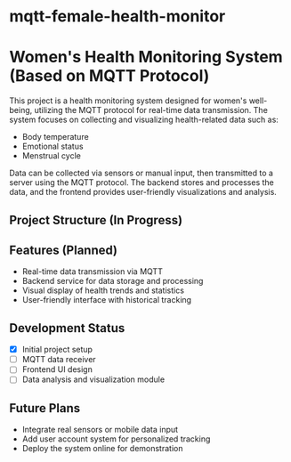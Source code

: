 # mqtt-female-health-monitor

# Women's Health Monitoring System (Based on MQTT Protocol)

This project is a health monitoring system designed for women's well-being, utilizing the MQTT protocol for real-time data transmission. The system focuses on collecting and visualizing health-related data such as:

- Body temperature  
- Emotional status  
- Menstrual cycle  

Data can be collected via sensors or manual input, then transmitted to a server using the MQTT protocol. The backend stores and processes the data, and the frontend provides user-friendly visualizations and analysis.

## Project Structure (In Progress)
## Features (Planned)

- Real-time data transmission via MQTT  
- Backend service for data storage and processing  
- Visual display of health trends and statistics  
- User-friendly interface with historical tracking

## Development Status

- [x] Initial project setup  
- [ ] MQTT data receiver  
- [ ] Frontend UI design  
- [ ] Data analysis and visualization module  

## Future Plans

- Integrate real sensors or mobile data input  
- Add user account system for personalized tracking  
- Deploy the system online for demonstration

